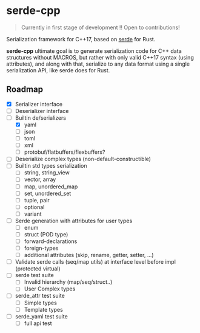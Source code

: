 serde-cpp
===

> Currently in first stage of development !!
> Open to contributions!

Serialization framework for C++17, based on [serde](https://serde.rs/) for Rust.

**serde-cpp** ultimate goal is to generate serialization code for C++ data structures without MACROS,
but rather with only valid C++17 syntax (using attributes), and along with that, serialize to
any data format using a single serialization API, like serde does for Rust.

Roadmap
---

- [x] Serializer interface
- [ ] Deserializer interface
- [ ] Builtin de/serializers
  - [x] yaml
  - [ ] json
  - [ ] toml
  - [ ] xml
  - [ ] protobuf/flatbuffers/flexbuffers?
- [ ] Deserialize complex types (non-default-constructible)
- [ ] Builtin std types serialization 
  - [ ] string, string\_view
  - [ ] vector, array
  - [ ] map, unordered\_map
  - [ ] set, unordered\_set
  - [ ] tuple, pair
  - [ ] optional
  - [ ] variant
- [ ] Serde generation with attributes for user types
  - [ ] enum
  - [ ] struct (POD type)
  - [ ] forward-declarations
  - [ ] foreign-types
  - [ ] additional attributes (skip, rename, getter, setter, ...)
- [ ] Validate serde calls (seq/map utils) at interface level before impl (protected virtual)
- [ ] serde test suite
  - [ ] Invalid hierarchy (map/seq/struct..)
  - [ ] User Complex types
- [ ] serde\_attr test suite
  - [ ] Simple types
  - [ ] Template types
- [ ] serde\_yaml test suite
  - [ ] full api test
